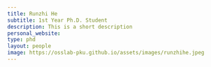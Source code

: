 ```yaml
---
title: Runzhi He
subtitle: 1st Year Ph.D. Student
description: This is a short description
personal_website: 
type: phd
layout: people
image: https://osslab-pku.github.io/assets/images/runzhihe.jpeg 
---
```

